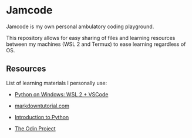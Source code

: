 # Jamcode

Jamcode is my own personal ambulatory coding playground.

This repository allows for easy sharing of files and learning resources between my machines (WSL 2 and Termux) to ease learning regardless of OS.

## Resources

List of learning materials I personally use:

- [Python on Windows: WSL 2 + VSCode](https://learn.microsoft.com/en-us/windows/python/)

- [markdowntutorial.com](https://www.markdowntutorial.com/)

- [Introduction to Python](http://introtopython.org)

- [The Odin Project](https://www.theodinproject.com/)
